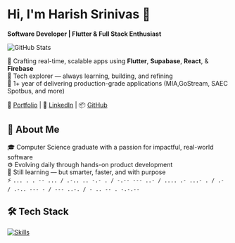 # Hi, I'm Harish Srinivas 👋  
**Software Developer | Flutter & Full Stack Enthusiast**

<img alt="GitHub Stats" src="https://pixel-profile.vercel.app/api/github-stats?username=Harish-Srinivas-07&theme=road_trip&pixelate_avatar=false&screen_effect=true" />

🔧 Crafting real-time, scalable apps using **Flutter**, **Supabase**, **React**, & **Firebase**  
🧠 Tech explorer — always learning, building, and refining  
🚀 1+ year of delivering production-grade applications (MIA,GoStream, SAEC Spotbus, and more)

📎 [Portfolio](https://harishsrinivas.netlify.app)  | 🔗 [LinkedIn](https://linkedin.com/in/harishsrinivas-sr) | 📦 [GitHub](https://github.com/Harish-Srinivas-07)


## 🧭 About Me  
🎓 Computer Science graduate with a passion for impactful, real-world software  
⚙️ Evolving daily through hands-on product development  
🧠 Still learning — but smarter, faster, and with purpose  
⚡ `... . . -- ... / .-.. .. -.- . / -.-- --- ..- / .... .- ...- . / .- / .-.. --- - / --- ..-. / - .. -- . -.-.--`


## 🛠️ Tech Stack  

<p align="left">
  <a href="https://harishsrinivas.netlify.app">
    <img src="https://skillicons.dev/icons?i=flutter,supabase,react,tailwindcss,vite,express,python,c,figma,firebase,postman,github,androidstudio" alt="Skills" />
  </a>
</p>

